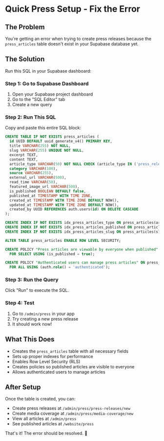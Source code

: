 # Quick Press Setup - Fix the Error

## The Problem
You're getting an error when trying to create press releases because the `press_articles` table doesn't exist in your Supabase database yet.

## The Solution
Run this SQL in your Supabase dashboard:

### Step 1: Go to Supabase Dashboard
1. Open your Supabase project dashboard
2. Go to the "SQL Editor" tab
3. Create a new query

### Step 2: Run This SQL
Copy and paste this entire SQL block:

```sql
CREATE TABLE IF NOT EXISTS press_articles (
  id UUID DEFAULT uuid_generate_v4() PRIMARY KEY,
  title VARCHAR(255) NOT NULL,
  slug VARCHAR(255) UNIQUE NOT NULL,
  excerpt TEXT,
  content TEXT,
  article_type VARCHAR(50) NOT NULL CHECK (article_type IN ('press_release', 'media_coverage')),
  category VARCHAR(100),
  source VARCHAR(255),
  external_url VARCHAR(500),
  read_time VARCHAR(50),
  featured_image_url VARCHAR(500),
  is_published BOOLEAN DEFAULT false,
  published_at TIMESTAMP WITH TIME ZONE,
  created_at TIMESTAMP WITH TIME ZONE DEFAULT NOW(),
  updated_at TIMESTAMP WITH TIME ZONE DEFAULT NOW(),
  created_by UUID REFERENCES auth.users(id) ON DELETE CASCADE
);

CREATE INDEX IF NOT EXISTS idx_press_articles_type ON press_articles(article_type);
CREATE INDEX IF NOT EXISTS idx_press_articles_published ON press_articles(is_published, published_at);
CREATE INDEX IF NOT EXISTS idx_press_articles_slug ON press_articles(slug);

ALTER TABLE press_articles ENABLE ROW LEVEL SECURITY;

CREATE POLICY "Press articles are viewable by everyone when published" ON press_articles
  FOR SELECT USING (is_published = true);

CREATE POLICY "Authenticated users can manage press articles" ON press_articles
  FOR ALL USING (auth.role() = 'authenticated');
```

### Step 3: Run the Query
Click "Run" to execute the SQL.

### Step 4: Test
1. Go to `/admin/press` in your app
2. Try creating a new press release
3. It should work now!

## What This Does
- Creates the `press_articles` table with all necessary fields
- Sets up proper indexes for performance
- Enables Row Level Security (RLS)
- Creates policies so published articles are visible to everyone
- Allows authenticated users to manage articles

## After Setup
Once the table is created, you can:
- Create press releases at `/admin/press/press-releases/new`
- Create media coverage at `/admin/press/media-coverage/new`
- View all articles at `/admin/press`
- See published articles at `/website/press`

That's it! The error should be resolved. 🎉
